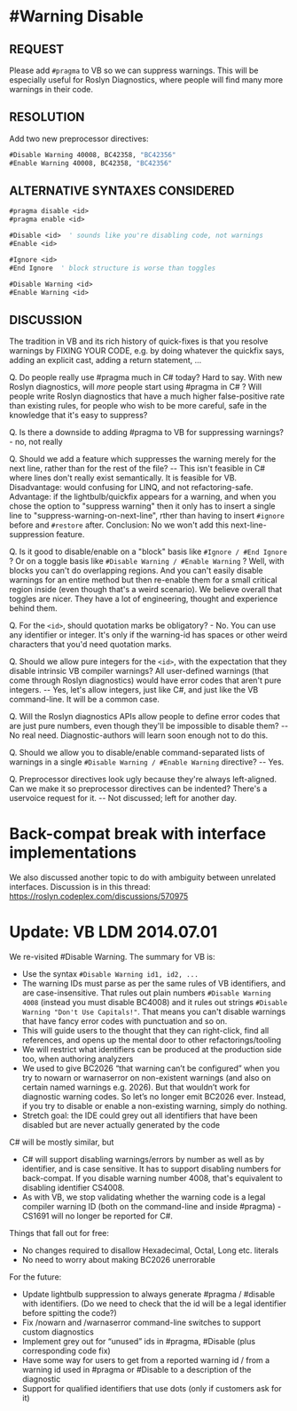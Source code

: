 # #Warning Disable

## REQUEST

Please add `#pragma` to VB so we can suppress warnings. This will be especially useful for Roslyn Diagnostics, where people will find many more warnings in their code.

## RESOLUTION

Add two new preprocessor directives:

``` vb
#Disable Warning 40008, BC42358, "BC42356"
#Enable Warning 40008, BC42358, "BC42356"
```

## ALTERNATIVE SYNTAXES CONSIDERED

``` vb
#pragma disable <id>
#pragma enable <id>

#Disable <id>  ' sounds like you're disabling code, not warnings
#Enable <id>

#Ignore <id>
#End Ignore  ' block structure is worse than toggles

#Disable Warning <id>
#Enable Warning <id>
```


## DISCUSSION

The tradition in VB and its rich history of quick-fixes is that you resolve warnings by FIXING YOUR CODE, e.g. by doing whatever the quickfix says, adding an explicit cast, adding a return statement, ...

Q. Do people really use #pragma much in C# today? Hard to say. With new Roslyn diagnostics, will *more* people start using #pragma in C# ? Will people write Roslyn diagnostics that have a much higher false-positive rate than existing rules, for people who wish to be more careful, safe in the knowledge that it's easy to suppress?

Q. Is there a downside to adding #pragma to VB for suppressing warnings? - no, not really

Q. Should we add a feature which suppresses the warning merely for the next line, rather than for the rest of the file? -- This isn't feasible in C# where lines don't really exist semantically. It is feasible for VB. Disadvantage: would confusing for LINQ, and not refactoring-safe. Advantage: if the lightbulb/quickfix appears for a warning, and when you chose the option to "suppress warning" then it only has to insert a single line to "suppress-warning-on-next-line", rther than having to insert `#ignore` before and `#restore` after. Conclusion: No we won't add this next-line-suppression feature.

Q. Is it good to disable/enable on a "block" basis like `#Ignore / #End Ignore` ? Or on a toggle basis like `#Disable Warning / #Enable Warning` ? Well, with blocks you can't do overlapping regions. And you can't easily disable warnings for an entire method but then re-enable them for a small critical region inside (even though that's a weird scenario). We believe overall that toggles are nicer. They have a lot of engineering, thought and experience behind them.

Q. For the `<id>`, should quotation marks be obligatory? - No. You can use any identifier or integer. It's only if the warning-id has spaces or other weird characters that you'd need quotation marks.

Q. Should we allow pure integers for the `<id>`, with the expectation that they disable intrinsic VB compiler warnings? All user-defined warnings (that come through Roslyn diagnostics) would have error codes that aren't pure integers. -- Yes, let's allow integers, just like C#, and just like the VB command-line. It will be a common case.

Q. Will the Roslyn diagnostics APIs allow people to define error codes that are just pure numbers, even though they'll be impossible to disable them? -- No real need. Diagnostic-authors will learn soon enough not to do this.

Q. Should we allow you to disable/enable command-separated lists of warnings in a single `#Disable Warning / #Enable Warning` directive? -- Yes.

Q. Preprocessor directives look ugly because they're always left-aligned. Can we make it so preprocessor directives can be indented? There's a uservoice request for it. -- Not discussed; left for another day.


# Back-compat break with interface implementations

We also discussed another topic to do with ambiguity between unrelated interfaces. Discussion is in this thread:
https://roslyn.codeplex.com/discussions/570975


# Update: VB LDM 2014.07.01

We re-visited #Disable Warning. The summary for VB is:

* Use the syntax `#Disable Warning id1, id2, ...`
* The warning IDs must parse as per the same rules of VB identifiers, and are case-insensitive. That rules out plain numbers `#Disable Warning 4008` (instead you must disable BC4008) and it rules out strings `#Disable Warning "Don't Use Capitals!"`. That means you can't disable warnings that have fancy error codes with punctuation and so on.
* This will guide users to the thought that they can right-click, find all references, and opens up the mental door to other refactorings/tooling
* We will restrict what identifiers can be produced at the production side too, when authoring analyzers
* We used to give BC2026 “that warning can’t be configured” when you try to nowarn or warnaserror on non-existent warnings (and also on certain named warnings e.g. 2026). But that wouldn’t work for diagnostic warning codes. So let’s no longer emit BC2026 ever. Instead, if you try to disable or enable a non-existing warning, simply do nothing.
* Stretch goal: the IDE could grey out all identifiers that have been disabled but are never actually generated by the code

C# will be mostly similar, but
* C# will support disabling warnings/errors by number as well as by identifier, and is case sensitive. It has to support disabling numbers for back-compat. If you disable warning number 4008, that's equivalent to disabling identifier CS4008.
* As with VB, we stop validating whether the warning code is a legal compiler warning ID (both on the command-line and inside #pragma) - CS1691 will no longer be reported for C#.
 
Things that fall out for free:
* No changes required to disallow Hexadecimal, Octal, Long etc. literals
* No need to worry about making BC2026 unerrorable
 
For the future:
* Update lightbulb suppression to always generate #pragma / #disable with identifiers. (Do we need to check that the id will be a legal identifier before spitting the code?)
* Fix /nowarn and /warnaserror command-line switches to support custom diagnostics
* Implement grey out for “unused” ids in #pragma, #Disable (plus corresponding code fix)
* Have some way for users to get from a reported warning id / from a warning id used in #pragma or #Disable to a description of the diagnostic
* Support for qualified identifiers that use dots (only if customers ask for it)

